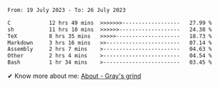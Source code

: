<!--START_SECTION:waka-->

```txt
From: 19 July 2023 - To: 26 July 2023

C            12 hrs 49 mins  >>>>>>>------------------   27.99 %
sh           11 hrs 10 mins  >>>>>>-------------------   24.38 %
TeX          8 hrs 35 mins   >>>>>--------------------   18.73 %
Markdown     3 hrs 16 mins   >>-----------------------   07.14 %
Assembly     2 hrs 7 mins    >------------------------   04.63 %
Other        2 hrs 4 mins    >------------------------   04.54 %
Bash         1 hr 34 mins    >------------------------   03.45 %
```

<!--END_SECTION:waka-->

<!-- [![grayxu's github stats](https://github-readme-stats.vercel.app/api?username=grayxu&count_private=true&show_icons=true)](https://github.com/grayxu) -->

✔ Know more about me: [About - Gray's grind](https://www.grayxu.cn/)
